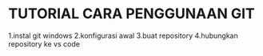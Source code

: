 # TUTORIAL CARA PENGGUNAAN GIT

1.instal git windows
2.konfigurasi awal
3.buat repository
4.hubungkan repository ke vs code
